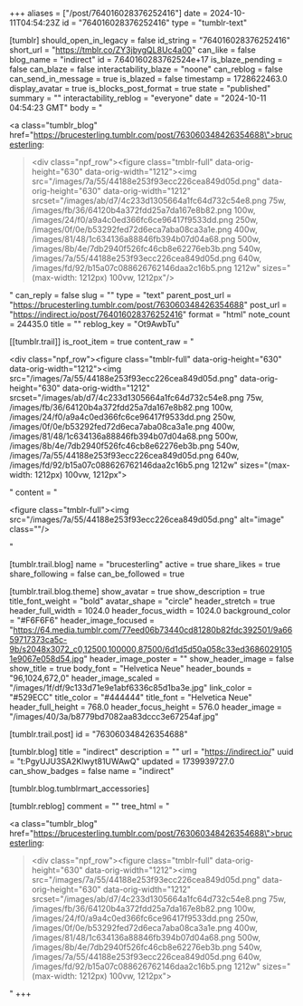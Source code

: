 +++
aliases = ["/post/764016028376252416"]
date = 2024-10-11T04:54:23Z
id = "764016028376252416"
type = "tumblr-text"

[tumblr]
should_open_in_legacy = false
id_string = "764016028376252416"
short_url = "https://tmblr.co/ZY3jbygQL8Uc4a00"
can_like = false
blog_name = "indirect"
id = 7.640160283762524e+17
is_blaze_pending = false
can_blaze = false
interactability_blaze = "noone"
can_reblog = false
can_send_in_message = true
is_blazed = false
timestamp = 1728622463.0
display_avatar = true
is_blocks_post_format = true
state = "published"
summary = ""
interactability_reblog = "everyone"
date = "2024-10-11 04:54:23 GMT"
body = "<p><a class=\"tumblr_blog\" href=\"https://brucesterling.tumblr.com/post/763060348426354688\">brucesterling</a>:</p><blockquote><div class=\"npf_row\"><figure class=\"tmblr-full\" data-orig-height=\"630\" data-orig-width=\"1212\"><img src=\"/images/7a/55/44188e253f93ecc226cea849d05d.png\" data-orig-height=\"630\" data-orig-width=\"1212\" srcset=\"/images/ab/d7/4c233d1305664a1fc64d732c54e8.png 75w, /images/fb/36/64120b4a372fdd25a7da167e8b82.png 100w, /images/24/f0/a9a4c0ed366fc6ce96417f9533dd.png 250w, /images/0f/0e/b53292fed72d6eca7aba08ca3a1e.png 400w, /images/81/48/1c634136a88846fb394b07d04a68.png 500w, /images/8b/4e/7db2940f526fc46cb8e62276eb3b.png 540w, /images/7a/55/44188e253f93ecc226cea849d05d.png 640w, /images/fd/92/b15a07c088626762146daa2c16b5.png 1212w\" sizes=\"(max-width: 1212px) 100vw, 1212px\"/></figure></div></blockquote>"
can_reply = false
slug = ""
type = "text"
parent_post_url = "https://brucesterling.tumblr.com/post/763060348426354688"
post_url = "https://indirect.io/post/764016028376252416"
format = "html"
note_count = 24435.0
title = ""
reblog_key = "Ot9AwbTu"

[[tumblr.trail]]
is_root_item = true
content_raw = "<p><div class=\"npf_row\"><figure class=\"tmblr-full\" data-orig-height=\"630\" data-orig-width=\"1212\"><img src=\"/images/7a/55/44188e253f93ecc226cea849d05d.png\" data-orig-height=\"630\" data-orig-width=\"1212\" srcset=\"/images/ab/d7/4c233d1305664a1fc64d732c54e8.png 75w, /images/fb/36/64120b4a372fdd25a7da167e8b82.png 100w, /images/24/f0/a9a4c0ed366fc6ce96417f9533dd.png 250w, /images/0f/0e/b53292fed72d6eca7aba08ca3a1e.png 400w, /images/81/48/1c634136a88846fb394b07d04a68.png 500w, /images/8b/4e/7db2940f526fc46cb8e62276eb3b.png 540w, /images/7a/55/44188e253f93ecc226cea849d05d.png 640w, /images/fd/92/b15a07c088626762146daa2c16b5.png 1212w\" sizes=\"(max-width: 1212px) 100vw, 1212px\"></figure></div></p>"
content = "<p><figure class=\"tmblr-full\"><img src=\"/images/7a/55/44188e253f93ecc226cea849d05d.png\" alt=\"image\" class=\"\"/></figure></p>"

[tumblr.trail.blog]
name = "brucesterling"
active = true
share_likes = true
share_following = false
can_be_followed = true

[tumblr.trail.blog.theme]
show_avatar = true
show_description = true
title_font_weight = "bold"
avatar_shape = "circle"
header_stretch = true
header_full_width = 1024.0
header_focus_width = 1024.0
background_color = "#F6F6F6"
header_image_focused = "https://64.media.tumblr.com/77eed06b73440cd81280b82fdc392501/9a6659717373ca5c-9b/s2048x3072_c0,12500,100000,87500/6d1d5d50a058c33ed36860291051e9067e058d54.jpg"
header_image_poster = ""
show_header_image = false
show_title = true
body_font = "Helvetica Neue"
header_bounds = "96,1024,672,0"
header_image_scaled = "/images/1f/df/9c133d71e9e1abf6336c85d1ba3e.jpg"
link_color = "#529ECC"
title_color = "#444444"
title_font = "Helvetica Neue"
header_full_height = 768.0
header_focus_height = 576.0
header_image = "/images/40/3a/b8779bd7082aa83dccc3e67254af.jpg"

[tumblr.trail.post]
id = "763060348426354688"

[tumblr.blog]
title = "indirect"
description = ""
url = "https://indirect.io/"
uuid = "t:PgyUJU3SA2Klwyt81UWAwQ"
updated = 1739939727.0
can_show_badges = false
name = "indirect"

[tumblr.blog.tumblrmart_accessories]

[tumblr.reblog]
comment = ""
tree_html = "<p><a class=\"tumblr_blog\" href=\"https://brucesterling.tumblr.com/post/763060348426354688\">brucesterling</a>:</p><blockquote><div class=\"npf_row\"><figure class=\"tmblr-full\" data-orig-height=\"630\" data-orig-width=\"1212\"><img src=\"/images/7a/55/44188e253f93ecc226cea849d05d.png\" data-orig-height=\"630\" data-orig-width=\"1212\" srcset=\"/images/ab/d7/4c233d1305664a1fc64d732c54e8.png 75w, /images/fb/36/64120b4a372fdd25a7da167e8b82.png 100w, /images/24/f0/a9a4c0ed366fc6ce96417f9533dd.png 250w, /images/0f/0e/b53292fed72d6eca7aba08ca3a1e.png 400w, /images/81/48/1c634136a88846fb394b07d04a68.png 500w, /images/8b/4e/7db2940f526fc46cb8e62276eb3b.png 540w, /images/7a/55/44188e253f93ecc226cea849d05d.png 640w, /images/fd/92/b15a07c088626762146daa2c16b5.png 1212w\" sizes=\"(max-width: 1212px) 100vw, 1212px\"></figure></div></blockquote>"
+++
